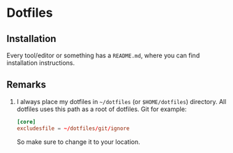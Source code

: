# Dotfiles

## Installation

Every tool/editor or something has a `README.md`, where you can find installation instructions.

## Remarks

1. I always place my dotfiles in `~/dotfiles` (or `$HOME/dotfiles`) directory. All dotfiles uses this path as a root of dotfiles. Git for example:

    ```toml
    [core]
    excludesfile = ~/dotfiles/git/ignore
    ```

    So make sure to change it to your location.
